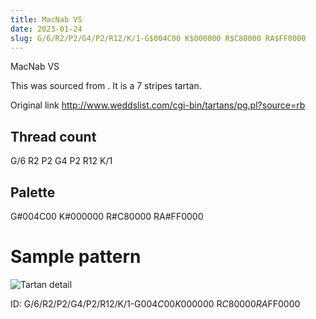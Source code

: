 ```yaml
---
title: MacNab VS
date: 2023-01-24
slug: G/6/R2/P2/G4/P2/R12/K/1-G$004C00 K$000000 R$C80000 RA$FF0000
---
```

MacNab VS

This was sourced from <no value>.  It is a 7 stripes tartan.

Original link http://www.weddslist.com/cgi-bin/tartans/pg.pl?source=rb

## Thread count
G/6 R2 P2 G4 P2 R12 K/1

## Palette
G#004C00 K#000000 R#C80000 RA#FF0000

# Sample pattern

![Tartan detail](tartan.png "G/6 R2 P2 G4 P2 R12 K/1 tartan")

ID: G/6/R2/P2/G4/P2/R12/K/1-G$004C00 K$000000 R$C80000 RA$FF0000